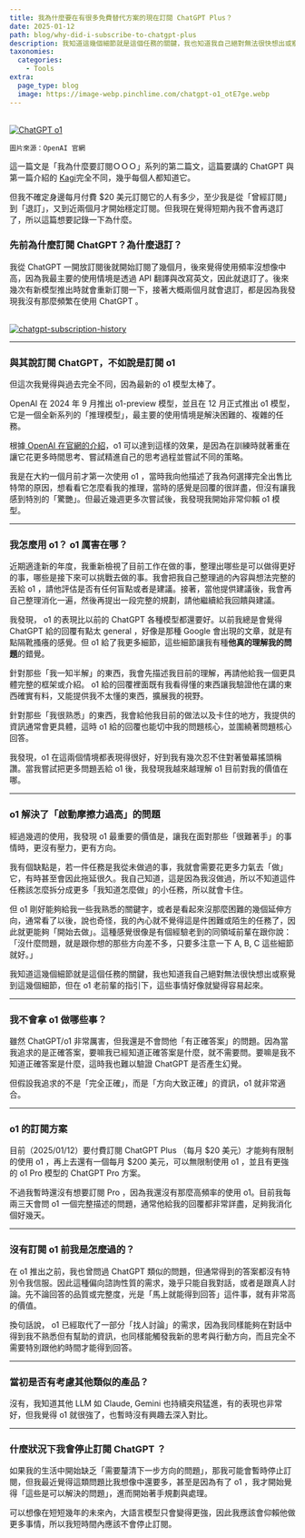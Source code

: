 ```yaml
---
title: 我為什麼要在有很多免費替代方案的現在訂閱 ChatGPT Plus？
date: 2025-01-12
path: blog/why-did-i-subscribe-to-chatgpt-plus
description: 我知道這幾個細節就是這個任務的關鍵，我也知道我自己絕對無法很快想出或察覺到這幾個細節，但在 o1 老前輩的指引下，這些事情好像就變得容易起來。
taxonomies:
  categories: 
    - Tools
extra:
  page_type: blog
  image: https://image-webp.pinchlime.com/chatgpt-o1_otE7ge.webp
---
```


<br>
<a href="https://image-webp.pinchlime.com/chatgpt-o1_otE7ge.webp" data-fancybox data-caption="ChatGPT o1">
  <img src="https://image-webp.pinchlime.com/chatgpt-o1_otE7ge.webp" loading="lazy" alt="ChatGPT o1" align="center" />
</a>

`圖片來源：OpenAI 官網`


這一篇文是「我為什麼要訂閱ＯＯＯ」系列的第二篇文，這篇要講的 ChatGPT 與第一篇介紹的 [Kagi](@/blog/why-did-i-subscribe-to-kagi.md)完全不同，幾乎每個人都知道它。

但我不確定身邊每月付費 $20 美元訂閱它的人有多少，至少我是從「曾經訂閱」到「退訂」，又到近兩個月才開始穩定訂閱。但我現在覺得短期內我不會再退訂了，所以這篇想要記錄一下為什麼。


### 先前為什麼訂閱 ChatGPT？為什麼退訂？

我從 ChatGPT 一開放訂閱後就開始訂閱了幾個月，後來覺得使用頻率沒想像中高，因為我最主要的使用情境是透過 API 翻譯與改寫英文，因此就退訂了。後來幾次有新模型推出時就會重新訂閱一下，接著大概兩個月就會退訂，都是因為我發現我沒有那麼頻繁在使用 ChatGPT 。

<br>
<a href="https://image-webp.pinchlime.com/chatgpt-subscription-history_3oZDpm.png" data-fancybox data-caption="chatgpt-subscription-history">
  <img src="https://image-webp.pinchlime.com/chatgpt-subscription-history_3oZDpm.png" loading="lazy" alt="chatgpt-subscription-history" align="center" />
</a>

---

### 與其說訂閱 ChatGPT，不如說是訂閱 o1

但這次我覺得與過去完全不同，因為最新的 o1 模型太棒了。

OpenAI 在 2024 年 9 月推出 o1-preview 模型，並且在 12 月正式推出 o1 模型，它是一個全新系列的「推理模型」，最主要的使用情境是解決困難的、複雜的任務。

根據[ OpenAI 在官網的介紹](https://openai.com/index/learning-to-reason-with-llms/)，o1 可以達到這樣的效果，是因為在訓練時就著重在讓它花更多時間思考、嘗試精進自己的思考過程並嘗試不同的策略。

我是在大約一個月前才第一次使用 o1 ，當時我向他描述了我為何選擇完全出售比特幣的原因，想看看它怎麼看我的推理，當時的感覺是回覆的很詳盡，但沒有讓我感到特別的「驚艷」。但最近幾週更多次嘗試後，我發現我開始非常仰賴 o1 模型。

---

### 我怎麼用 o1？ o1 厲害在哪？

近期適逢新的年度，我重新檢視了目前工作在做的事，整理出哪些是可以做得更好的事，哪些是接下來可以挑戰去做的事。我會把我自己整理過的內容與想法完整的丟給 o1 ，請他評估是否有任何盲點或者是建議。接著，當他提供建議後，我會再自己整理消化一遍，然後再提出一段完整的規劃，請他繼續給我回饋與建議。

我發現， o1 的表現比以前的 ChatGPT 各種模型都還要好。以前我總是會覺得 ChatGPT 給的回覆有點太 general ，好像是那種 Google 會出現的文章，就是有點隔靴搔癢的感覺。但 o1 給了我更多細節，這些細節讓我有種**他真的理解我的問題**的錯覺。

針對那些「我一知半解」的東西，我會先描述我目前的理解，再請他給我一個更具體完整的框架或介紹。 o1 給的回覆裡面既有我看得懂的東西讓我驗證他在講的東西確實有料，又能提供我不太懂的東西，擴展我的視野。

針對那些「我很熟悉」的東西，我會給他我目前的做法以及卡住的地方，我提供的資訊通常會更具體，這時 o1 給的回覆也能切中我的問題核心，並圍繞著問題核心回答。

我發現，o1 在這兩個情境都表現得很好，好到我有幾次忍不住對著螢幕搖頭稱讚。當我嘗試把更多問題丟給 o1 後，我發現我越來越理解 o1 目前對我的價值在哪。

---

### o1 解決了「啟動摩擦力過高」的問題

經過幾週的使用，我發現 o1 最重要的價值是，讓我在面對那些「很難著手」的事情時，更沒有壓力，更有方向。

我有個缺點是，若一件任務是我從未做過的事，我就會需要花更多力氣去「做」它，有時甚至會因此拖延很久。我自己知道，這是因為我沒做過，所以不知道這件任務該怎麼拆分成更多「我知道怎麼做」的小任務，所以就會卡住。

但 o1 剛好能夠給我一些我熟悉的關鍵字，或者是看起來沒那麼困難的幾個延伸方向，通常看了以後，說也奇怪，我的內心就不覺得這是件困難或陌生的任務了，因此就更能夠「開始去做」。這種感覺很像是有個經驗老到的同領域前輩在跟你說：「沒什麼問題，就是跟你想的那些方向差不多，只要多注意一下 A, B, C 這些細節就好。」

我知道這幾個細節就是這個任務的關鍵，我也知道我自己絕對無法很快想出或察覺到這幾個細節，但在 o1 老前輩的指引下，這些事情好像就變得容易起來。


---

### 我不會拿 o1 做哪些事？

雖然 ChatGPT/o1 非常厲害，但我還是不會問他「有正確答案」的問題。因為當我追求的是正確答案，要嘛我已經知道正確答案是什麼，就不需要問。要嘛是我不知道正確答案是什麼，這時我也難以驗證 ChatGPT 是否產生幻覺。

但假設我追求的不是「完全正確」，而是「方向大致正確」的資訊，o1 就非常適合。


---

### o1 的訂閱方案

目前（2025/01/12）要付費訂閱 ChatGPT Plus （每月 $20 美元）才能夠有限制的使用 o1 ，再上去還有一個每月 $200 美元，可以無限制使用 o1 ，並且有更強的 o1 Pro 模型的 ChatGPT Pro 方案。

不過我暫時還沒有想要訂閱 Pro ，因為我還沒有那麼高頻率的使用 o1。目前我每兩三天會問 o1 一個完整描述的問題，通常他給我的回覆都非常詳盡，足夠我消化個好幾天。



---

### 沒有訂閱 o1 前我是怎麼過的？

在 o1 推出之前，我也曾問過 ChatGPT 類似的問題，但通常得到的答案都沒有特別令我信服。因此這種偏向諮詢性質的需求，幾乎只能自我對話，或者是跟真人討論。先不論回答的品質或完整度，光是「馬上就能得到回答」這件事，就有非常高的價值。

換句話說， o1 已經取代了一部分「找人討論」的需求，因為我同樣能夠在對話中得到我不熟悉但有幫助的資訊，也同樣能觸發我新的思考與行動方向，而且完全不需要特別跟他約時間才能得到回答。


---

### 當初是否有考慮其他類似的產品？

沒有，我知道其他 LLM 如 Claude, Gemini 也持續突飛猛進，有的表現也非常好，但我覺得 o1 就很強了，也暫時沒有興趣去深入對比。

---

### 什麼狀況下我會停止訂閱 ChatGPT ？

如果我的生活中開始缺乏「需要釐清下一步方向的問題」，那我可能會暫時停止訂閱，但我最近覺得這類問題比我想像中還要多，甚至是因為有了 o1 ，我才開始覺得「這些是可以解決的問題」，進而開始著手規劃與處理。

可以想像在短短幾年的未來內，大語言模型只會變得更強，因此我應該會仰賴他做更多事情，所以我短時間內應該不會停止訂閱。